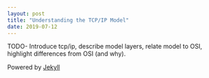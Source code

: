 ```yaml
---
layout: post
title: "Understanding the TCP/IP Model"
date: 2019-07-12
---
```


TODO- Introduce tcp/ip, describe model layers, relate model to OSI, highlight differences from OSI (and why).

Powered by [Jekyll](http://jekyllrb.com)
